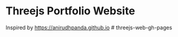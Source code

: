 # Threejs Portfolio Website

Inspired by
https://anirudhpanda.github.io
#   t h r e e j s - w e b - g h - p a g e s  
 